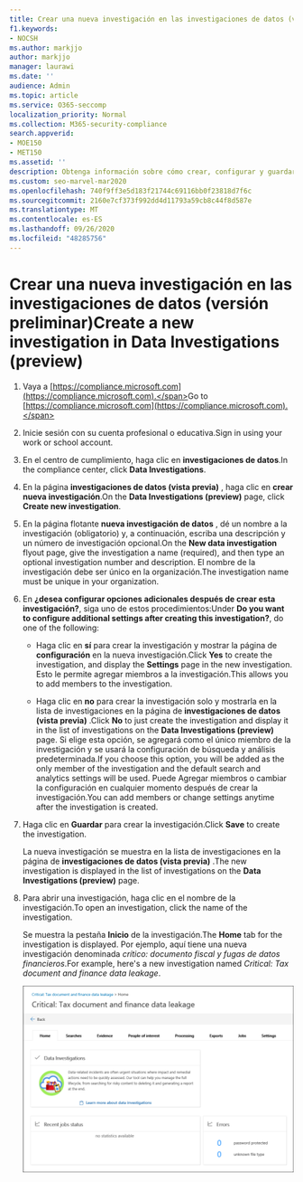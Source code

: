 ```yaml
---
title: Crear una nueva investigación en las investigaciones de datos (versión preliminar)
f1.keywords:
- NOCSH
ms.author: markjjo
author: markjjo
manager: laurawi
ms.date: ''
audience: Admin
ms.topic: article
ms.service: O365-seccomp
localization_priority: Normal
ms.collection: M365-security-compliance
search.appverid:
- MOE150
- MET150
ms.assetid: ''
description: Obtenga información sobre cómo crear, configurar y guardar una nueva investigación en investigaciones de datos (versión preliminar) en el centro de cumplimiento de Microsoft 365.
ms.custom: seo-marvel-mar2020
ms.openlocfilehash: 740f9ff3e5d183f21744c69116bb0f23818d7f6c
ms.sourcegitcommit: 2160e7cf373f992dd4d11793a59cb8c44f8d587e
ms.translationtype: MT
ms.contentlocale: es-ES
ms.lasthandoff: 09/26/2020
ms.locfileid: "48285756"
---
```

# <a name="create-a-new-investigation-in-data-investigations-preview"></a><span data-ttu-id="bae95-103">Crear una nueva investigación en las investigaciones de datos (versión preliminar)</span><span class="sxs-lookup"><span data-stu-id="bae95-103">Create a new investigation in Data Investigations (preview)</span></span>

1. <span data-ttu-id="bae95-104">Vaya a [https://compliance.microsoft.com](https://compliance.microsoft.com).</span><span class="sxs-lookup"><span data-stu-id="bae95-104">Go to [https://compliance.microsoft.com](https://compliance.microsoft.com).</span></span>
    
2. <span data-ttu-id="bae95-105">Inicie sesión con su cuenta profesional o educativa.</span><span class="sxs-lookup"><span data-stu-id="bae95-105">Sign in using your work or school account.</span></span>
    
3. <span data-ttu-id="bae95-106">En el centro de cumplimiento, haga clic en **investigaciones de datos**.</span><span class="sxs-lookup"><span data-stu-id="bae95-106">In the compliance center, click **Data Investigations**.</span></span>
 
4. <span data-ttu-id="bae95-107">En la página **investigaciones de datos (vista previa)** , haga clic en **crear nueva investigación**.</span><span class="sxs-lookup"><span data-stu-id="bae95-107">On the **Data Investigations (preview)** page, click **Create new investigation**.</span></span>
    
5. <span data-ttu-id="bae95-108">En la página flotante **nueva investigación de datos** , dé un nombre a la investigación (obligatorio) y, a continuación, escriba una descripción y un número de investigación opcional.</span><span class="sxs-lookup"><span data-stu-id="bae95-108">On the **New data investigation** flyout page, give the investigation a name (required), and then type an optional investigation number and description.</span></span> <span data-ttu-id="bae95-109">El nombre de la investigación debe ser único en la organización.</span><span class="sxs-lookup"><span data-stu-id="bae95-109">The investigation name must be unique in your organization.</span></span>

6. <span data-ttu-id="bae95-110">En **¿desea configurar opciones adicionales después de crear esta investigación?**, siga uno de estos procedimientos:</span><span class="sxs-lookup"><span data-stu-id="bae95-110">Under **Do you want to configure additional settings after creating this investigation?**, do one of the following:</span></span>

    - <span data-ttu-id="bae95-111">Haga clic en **sí** para crear la investigación y mostrar la página de **configuración** en la nueva investigación.</span><span class="sxs-lookup"><span data-stu-id="bae95-111">Click **Yes** to create the investigation, and display the **Settings** page in the new investigation.</span></span> <span data-ttu-id="bae95-112">Esto le permite agregar miembros a la investigación.</span><span class="sxs-lookup"><span data-stu-id="bae95-112">This allows you to add members to the investigation.</span></span>
    
    - <span data-ttu-id="bae95-113">Haga clic en **no** para crear la investigación solo y mostrarla en la lista de investigaciones en la página de **investigaciones de datos (vista previa)** .</span><span class="sxs-lookup"><span data-stu-id="bae95-113">Click **No** to just create the investigation and display it in the list of investigations on the **Data Investigations (preview)** page.</span></span> <span data-ttu-id="bae95-114">Si elige esta opción, se agregará como el único miembro de la investigación y se usará la configuración de búsqueda y análisis predeterminada.</span><span class="sxs-lookup"><span data-stu-id="bae95-114">If you choose this option, you will be added as the only member of the investigation and the default search and analytics settings will be used.</span></span> <span data-ttu-id="bae95-115">Puede Agregar miembros o cambiar la configuración en cualquier momento después de crear la investigación.</span><span class="sxs-lookup"><span data-stu-id="bae95-115">You can add members or change settings anytime after the investigation is created.</span></span>

7. <span data-ttu-id="bae95-116">Haga clic en **Guardar** para crear la investigación.</span><span class="sxs-lookup"><span data-stu-id="bae95-116">Click **Save** to create the investigation.</span></span>

    <span data-ttu-id="bae95-117">La nueva investigación se muestra en la lista de investigaciones en la página de **investigaciones de datos (vista previa)** .</span><span class="sxs-lookup"><span data-stu-id="bae95-117">The new investigation is displayed in the list of investigations on the **Data Investigations (preview)** page.</span></span> 

8. <span data-ttu-id="bae95-118">Para abrir una investigación, haga clic en el nombre de la investigación.</span><span class="sxs-lookup"><span data-stu-id="bae95-118">To open an investigation, click the name of the investigation.</span></span> 

    <span data-ttu-id="bae95-119">Se muestra la pestaña **Inicio** de la investigación.</span><span class="sxs-lookup"><span data-stu-id="bae95-119">The **Home** tab for the investigation is displayed.</span></span> <span data-ttu-id="bae95-120">Por ejemplo, aquí tiene una nueva investigación denominada *crítico: documento fiscal y fugas de datos financieros*.</span><span class="sxs-lookup"><span data-stu-id="bae95-120">For example, here's a new investigation named *Critical: Tax document and finance data leakage*.</span></span>

    ![La pestaña Inicio para una nueva investigación en investigaciones de datos](../media/NewDataInvestigations.png)
